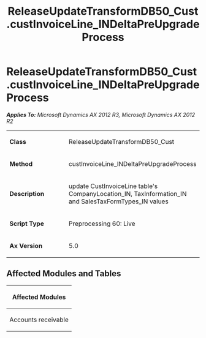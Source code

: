 ﻿---
title: ReleaseUpdateTransformDB50_Cust.custInvoiceLine_INDeltaPreUpgradeProcess
TOCTitle: ReleaseUpdateTransformDB50_Cust.custInvoiceLine_INDeltaPreUpgradeProcess
ms:assetid: 1999886a-605e-2cac-2c6f-cfbed1e85ae8
ms:mtpsurl: https://msdn.microsoft.com/en-us/library/JJ718632(v=AX.60)
ms:contentKeyID: 49706916
ms.date: 05/18/2015
mtps_version: v=AX.60
---

# ReleaseUpdateTransformDB50\_Cust.custInvoiceLine\_INDeltaPreUpgradeProcess 


_**Applies To:** Microsoft Dynamics AX 2012 R3, Microsoft Dynamics AX 2012 R2_

<table>
<colgroup>
<col style="width: 50%" />
<col style="width: 50%" />
</colgroup>
<tbody>
<tr class="odd">
<td><p><strong>Class</strong></p></td>
<td><p>ReleaseUpdateTransformDB50_Cust</p></td>
</tr>
<tr class="even">
<td><p><strong>Method</strong></p></td>
<td><p>custInvoiceLine_INDeltaPreUpgradeProcess</p></td>
</tr>
<tr class="odd">
<td><p><strong>Description</strong></p></td>
<td><p>update CustInvoiceLine table's CompanyLocation_IN, TaxInformation_IN and SalesTaxFormTypes_IN values</p></td>
</tr>
<tr class="even">
<td><p><strong>Script Type</strong></p></td>
<td><p>Preprocessing 60: Live</p></td>
</tr>
<tr class="odd">
<td><p><strong>Ax Version</strong></p></td>
<td><p>5.0</p></td>
</tr>
</tbody>
</table>


## Affected Modules and Tables

<table>
<colgroup>
<col style="width: 100%" />
</colgroup>
<thead>
<tr class="header">
<th><p>Affected Modules</p></th>
</tr>
</thead>
<tbody>
<tr class="odd">
<td><p>Accounts receivable</p></td>
</tr>
</tbody>
</table>

  


